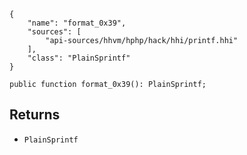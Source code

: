 ``` yamlmeta
{
    "name": "format_0x39",
    "sources": [
        "api-sources/hhvm/hphp/hack/hhi/printf.hhi"
    ],
    "class": "PlainSprintf"
}
```




``` Hack
public function format_0x39(): PlainSprintf;
```




## Returns




+ ` PlainSprintf `
<!-- HHAPIDOC -->
